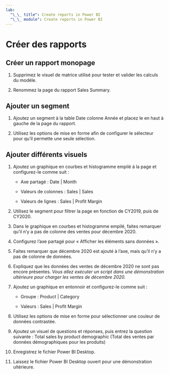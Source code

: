 ```yaml
---
lab:
  "\_\_ title": Create reports in Power BI
  "\_\_ module": Create reports in Power BI
---
```

# Créer des rapports

## Créer un rapport monopage

1. Supprimez le visuel de matrice utilisé pour tester et valider les calculs du modèle.

1. Renommez la page du rapport Sales Summary.

## Ajouter un segment

1. Ajoutez un segment à la table Date colonne Année et placez le en haut à gauche de la page du rapport.

1. Utilisez les options de mise en forme afin de configurer le sélecteur pour qu’il permette une seule sélection.

## Ajouter différents visuels

1. Ajoutez un graphique en courbes et histogramme empilé à la page et configurez-le comme suit :

    - Axe partagé : Date | Month

    - Valeurs de colonnes : Sales | Sales

    - Valeurs de lignes : Sales | Profit Margin

1. Utilisez le segment pour filtrer la page en fonction de CY2019, puis de CY2020.

1. Dans le graphique en courbes et histogramme empilé, faites remarquer qu’il n’y a pas de colonne des ventes pour décembre 2020.

1. Configurez l’axe partagé pour « Afficher les éléments sans données ».

1. Faites remarquer que décembre 2020 est ajouté à l’axe, mais qu’il n’y a pas de colonne de données.

1. Expliquez que les données des ventes de décembre 2020 ne sont pas encore présentes. *Vous allez exécuter un script dans une démonstration ultérieure pour charger les ventes de décembre 2020.*

1. Ajoutez un graphique en entonnoir et configurez-le comme suit :

    - Groupe : Product | Category

    - Valeurs : Sales | Profit Margin

1. Utilisez les options de mise en forme pour sélectionner une couleur de données contrastée.

1. Ajoutez un visuel de questions et réponses, puis entrez la question suivante : Total sales by product demographic (Total des ventes par données démographiques pour les produits)

1. Enregistrez le fichier Power BI Desktop.

1. Laissez le fichier Power BI Desktop ouvert pour une démonstration ultérieure.

